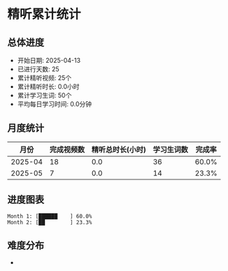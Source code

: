 # 精听累计统计

## 总体进度

- 开始日期: 2025-04-13
- 已进行天数: 25
- 累计精听视频: 25个
- 累计精听时长: 0.0小时
- 累计学习生词: 50个
- 平均每日学习时间: 0.0分钟

## 月度统计

| 月份 | 完成视频数 | 精听总时长(小时) | 学习生词数 | 完成率 |
|-----|-----------|----------------|----------|-------|
| 2025-04 | 18 | 0.0 | 36 | 60.0% |
| 2025-05 | 7 | 0.0 | 14 | 23.3% |

## 进度图表

```
Month 1: [██████    ] 60.0%
Month 2: [██        ] 23.3%
```

## 难度分布

- [简单/中等/困难]: 25 (100.0%)